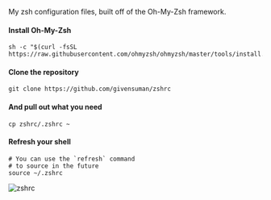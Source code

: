My zsh configuration files, built off of the Oh-My-Zsh framework.

#### Install Oh-My-Zsh

```shell
sh -c "$(curl -fsSL https://raw.githubusercontent.com/ohmyzsh/ohmyzsh/master/tools/install.sh)"
```

#### Clone the repository

```shell
git clone https://github.com/givensuman/zshrc
```

#### And pull out what you need

```shell
cp zshrc/.zshrc ~
```

#### Refresh your shell

```
# You can use the `refresh` command
# to source in the future
source ~/.zshrc
```

![zshrc](https://github.com/givensuman/zshrc/assets/16063606/696e3741-b017-4d44-a456-d2639ae3e632)
